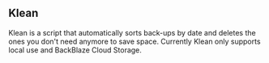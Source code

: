 ## Klean
Klean is a script that automatically sorts back-ups by date and deletes the ones you don't need anymore to save space. Currently Klean only supports local use and BackBlaze Cloud Storage.
